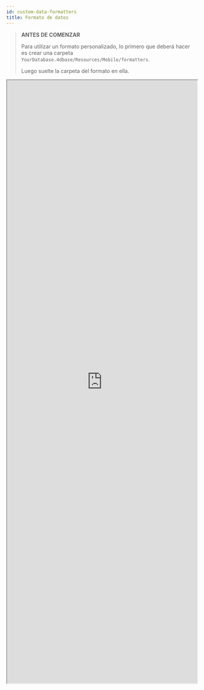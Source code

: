 ```yaml
---
id: custom-data-formatters
title: Formato de datos
---
```


> **ANTES DE COMENZAR**
> 
> Para utilizar un formato personalizado, lo primero que deberá hacer es crear una carpeta `YourDatabase.4dbase/Resources/Mobile/formatters`.
> 
> Luego suelte la carpeta del formato en ella.

<div markdown="1">

<iframe src="https://4d-for-ios.github.io/gallery/#/type/formatter/picker/0" scrolling="no" height="1600" width="100%" x-bt="1"></iframe>
</div>